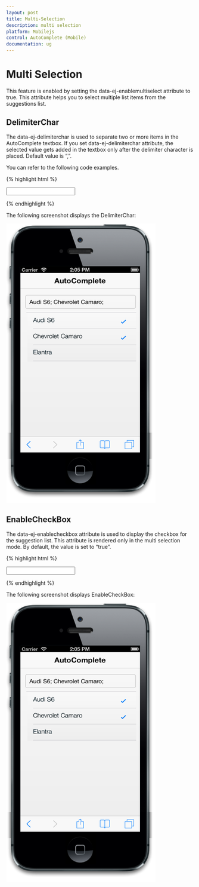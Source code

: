 ```yaml
---
layout: post
title: Multi-Selection
description: multi selection
platform: Mobilejs
control: AutoComplete (Mobile) 
documentation: ug
---
```


# Multi Selection

This feature is enabled by setting the data-ej-enablemultiselect attribute to true. This attribute helps you to select multiple list items from the suggestions list.

## DelimiterChar

The data-ej-delimiterchar is used to separate two or more items in the AutoComplete textbox. If you set data-ej-delimiterchar attribute, the selected value gets added in the textbox only after the delimiter character is placed. Default value is “,”.

You can refer to the following code examples.

{% highlight html %}

<input id="autocomplete_sample" data-role="ejmautocomplete"  data-ej-enablemultiselect=true data-ej-delimiterchar=";" data-ej-datasource="window.datasrc" data-ej-fields-text="name" />



{% endhighlight %}



The following screenshot displays the DelimiterChar:

![](Multi-Selection_images/Multi-Selection_img1.png)

## EnableCheckBox

The data-ej-enablecheckbox attribute is used to display the checkbox for the suggestion list. This attribute is rendered only in the multi selection mode. By default, the value is set to “true”.

{% highlight html %}

<input id="autocomplete_sample" data-role="ejmautocomplete"  data-ej-enablemultiselect=true data-ej-enablecheckbox="true" data-ej-datasource="window.datasrc" data-ej-fields-text="name" />    



{% endhighlight %}



The following screenshot displays EnableCheckBox:

![C:/Users/apoorvah.ramanathan/Desktop/1.png](Multi-Selection_images/Multi-Selection_img2.png)

